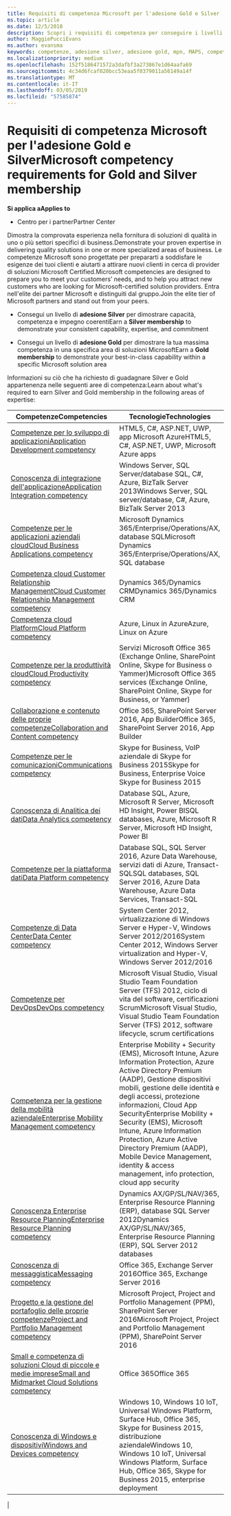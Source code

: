 ```yaml
---
title: Requisiti di competenza Microsoft per l'adesione Gold e Silver | Centro per i partner
ms.topic: article
ms.date: 12/5/2018
description: Scopri i requisiti di competenza per conseguire i livelli di adesione Gold e Silver.
author: MaggiePucciEvans
ms.author: evansma
keywords: competenze, adesione silver, adesione gold, mpn, MAPS, competenza, Microsoft Partner Network, adesione alla rete
ms.localizationpriority: medium
ms.openlocfilehash: 152f5186471572a3dafbf3a273867e1d64aafa69
ms.sourcegitcommit: 4c34d6fcaf020bcc53eaa5f0379011a56149a14f
ms.translationtype: MT
ms.contentlocale: it-IT
ms.lasthandoff: 03/05/2019
ms.locfileid: "57585874"
---
```

# <a name="microsoft-competency-requirements-for-gold-and-silver-membership"></a><span data-ttu-id="39d4d-104">Requisiti di competenza Microsoft per l'adesione Gold e Silver</span><span class="sxs-lookup"><span data-stu-id="39d4d-104">Microsoft competency requirements for Gold and Silver membership</span></span>

<span data-ttu-id="39d4d-105">**Si applica a**</span><span class="sxs-lookup"><span data-stu-id="39d4d-105">**Applies to**</span></span>

- <span data-ttu-id="39d4d-106">Centro per i partner</span><span class="sxs-lookup"><span data-stu-id="39d4d-106">Partner Center</span></span>

<span data-ttu-id="39d4d-107">Dimostra la comprovata esperienza nella fornitura di soluzioni di qualità in uno o più settori specifici di business.</span><span class="sxs-lookup"><span data-stu-id="39d4d-107">Demonstrate your proven expertise in delivering quality solutions in one or more specialized areas of business.</span></span> <span data-ttu-id="39d4d-108">Le competenze Microsoft sono progettate per prepararti a soddisfare le esigenze dei tuoi clienti e aiutarti a attirare nuovi clienti in cerca di provider di soluzioni Microsoft Certified.</span><span class="sxs-lookup"><span data-stu-id="39d4d-108">Microsoft competencies are designed to prepare you to meet your customers’ needs, and to help you attract new customers who are looking for Microsoft-certified solution providers.</span></span> <span data-ttu-id="39d4d-109">Entra nell'elite dei partner Microsoft e distinguiti dal gruppo.</span><span class="sxs-lookup"><span data-stu-id="39d4d-109">Join the elite tier of Microsoft partners and stand out from your peers.</span></span>

- <span data-ttu-id="39d4d-110">Consegui un livello di **adesione Silver** per dimostrare capacità, competenza e impegno coerenti</span><span class="sxs-lookup"><span data-stu-id="39d4d-110">Earn a **Silver membership** to demonstrate your consistent capability, expertise, and commitment</span></span>

- <span data-ttu-id="39d4d-111">Consegui un livello di **adesione Gold** per dimostrare la tua massima competenza in una specifica area di soluzioni Microsoft</span><span class="sxs-lookup"><span data-stu-id="39d4d-111">Earn a **Gold membership** to demonstrate your best-in-class capability within a specific Microsoft solution area</span></span>

<span data-ttu-id="39d4d-112">Informazioni su ciò che ha richiesto di guadagnare Silver e Gold appartenenza nelle seguenti aree di competenza:</span><span class="sxs-lookup"><span data-stu-id="39d4d-112">Learn about what's required to earn Silver and Gold membership in the following areas of expertise:</span></span>

<!-- Removed the ISV competency row as per Sarah Hodge on 12/5/18 

[ISV competency](https://partner.microsoft.com/en-us/membership/isv-competency)| Azure, SQL Server 2016,  Dynamics 365, Office 365, Windows Server 2019, System Center 2016|

-->

| <span data-ttu-id="39d4d-113">Competenze</span><span class="sxs-lookup"><span data-stu-id="39d4d-113">Competencies</span></span>  | <span data-ttu-id="39d4d-114">Tecnologie</span><span class="sxs-lookup"><span data-stu-id="39d4d-114">Technologies</span></span> |
|   ------------------   |   -------   |
| [<span data-ttu-id="39d4d-115">Competenze per lo sviluppo di applicazioni</span><span class="sxs-lookup"><span data-stu-id="39d4d-115">Application Development competency</span></span>](https://partner.microsoft.com/membership/application-development-competency) | <span data-ttu-id="39d4d-116">HTML5, C#, ASP.NET, UWP, app Microsoft Azure</span><span class="sxs-lookup"><span data-stu-id="39d4d-116">HTML5, C#, ASP.NET, UWP, Microsoft Azure apps</span></span> |
| [<span data-ttu-id="39d4d-117">Conoscenza di integrazione dell'applicazione</span><span class="sxs-lookup"><span data-stu-id="39d4d-117">Application Integration competency</span></span>](https://partner.microsoft.com/membership/application-integration-competency) | <span data-ttu-id="39d4d-118">Windows Server, SQL Server/database SQL, C#, Azure, BizTalk Server 2013</span><span class="sxs-lookup"><span data-stu-id="39d4d-118">Windows Server, SQL server/database, C#, Azure, BizTalk Server 2013</span></span>|
| [<span data-ttu-id="39d4d-119">Competenze per le applicazioni aziendali cloud</span><span class="sxs-lookup"><span data-stu-id="39d4d-119">Cloud Business Applications competency</span></span>](https://partner.microsoft.com/membership/cloud-business-applications-competency)| <span data-ttu-id="39d4d-120">Microsoft Dynamics 365/Enterprise/Operations/AX, database SQL</span><span class="sxs-lookup"><span data-stu-id="39d4d-120">Microsoft Dynamics 365/Enterprise/Operations/AX, SQL database</span></span> |
| [<span data-ttu-id="39d4d-121">Competenza cloud Customer Relationship Management</span><span class="sxs-lookup"><span data-stu-id="39d4d-121">Cloud Customer Relationship Management competency</span></span>](https://partner.microsoft.com/membership/cloud-customer-relationship-management-competency)| <span data-ttu-id="39d4d-122">Dynamics 365/Dynamics CRM</span><span class="sxs-lookup"><span data-stu-id="39d4d-122">Dynamics 365/Dynamics CRM</span></span> |
| [<span data-ttu-id="39d4d-123">Competenza cloud Platform</span><span class="sxs-lookup"><span data-stu-id="39d4d-123">Cloud Platform competency</span></span>](https://partner.microsoft.com/membership/cloud-platform-competency)| <span data-ttu-id="39d4d-124">Azure, Linux in Azure</span><span class="sxs-lookup"><span data-stu-id="39d4d-124">Azure, Linux on Azure</span></span> |
| [<span data-ttu-id="39d4d-125">Competenze per la produttività cloud</span><span class="sxs-lookup"><span data-stu-id="39d4d-125">Cloud Productivity competency</span></span>](https://partner.microsoft.com/membership/cloud-productivity-competency)| <span data-ttu-id="39d4d-126">Servizi Microsoft Office 365 (Exchange Online, SharePoint Online, Skype for Business o Yammer)</span><span class="sxs-lookup"><span data-stu-id="39d4d-126">Microsoft Office 365 services (Exchange Online, SharePoint Online, Skype for Business, or Yammer)</span></span>|
| [<span data-ttu-id="39d4d-127">Collaborazione e contenuto delle proprie competenze</span><span class="sxs-lookup"><span data-stu-id="39d4d-127">Collaboration and Content competency</span></span>](https://partner.microsoft.com/membership/collaboration-and-content-competency)| <span data-ttu-id="39d4d-128">Office 365, SharePoint Server 2016, App Builder</span><span class="sxs-lookup"><span data-stu-id="39d4d-128">Office 365, SharePoint Server 2016, App Builder</span></span> |
| [<span data-ttu-id="39d4d-129">Competenze per le comunicazioni</span><span class="sxs-lookup"><span data-stu-id="39d4d-129">Communications competency</span></span>](https://partner.microsoft.com/membership/communications-competency)| <span data-ttu-id="39d4d-130">Skype for Business, VoIP aziendale di Skype for Business 2015</span><span class="sxs-lookup"><span data-stu-id="39d4d-130">Skype for Business, Enterprise Voice Skype for Business 2015</span></span> |
| [<span data-ttu-id="39d4d-131">Conoscenza di Analitica dei dati</span><span class="sxs-lookup"><span data-stu-id="39d4d-131">Data Analytics competency</span></span>](https://partner.microsoft.com/membership/data-analytics-competency)| <span data-ttu-id="39d4d-132">Database SQL, Azure, Microsoft R Server, Microsoft HD Insight, Power BI</span><span class="sxs-lookup"><span data-stu-id="39d4d-132">SQL databases, Azure, Microsoft R Server, Microsoft HD Insight, Power BI</span></span> |
| [<span data-ttu-id="39d4d-133">Competenze per la piattaforma dati</span><span class="sxs-lookup"><span data-stu-id="39d4d-133">Data Platform competency</span></span>](https://partner.microsoft.com/membership/data-platform-competency)| <span data-ttu-id="39d4d-134">Database SQL, SQL Server 2016, Azure Data Warehouse, servizi dati di Azure, Transact-SQL</span><span class="sxs-lookup"><span data-stu-id="39d4d-134">SQL databases, SQL Server 2016, Azure Data Warehouse, Azure Data Services, Transact-SQL</span></span> |
| [<span data-ttu-id="39d4d-135">Competenze di Data Center</span><span class="sxs-lookup"><span data-stu-id="39d4d-135">Data Center competency</span></span>](https://partner.microsoft.com/membership/datacenter-competency)| <span data-ttu-id="39d4d-136">System Center 2012, virtualizzazione di Windows Server e Hyper-V, Windows Server 2012/2016</span><span class="sxs-lookup"><span data-stu-id="39d4d-136">System Center 2012, Windows Server virtualization and Hyper-V, Windows Server 2012/2016</span></span> |
| [<span data-ttu-id="39d4d-137">Competenze per DevOps</span><span class="sxs-lookup"><span data-stu-id="39d4d-137">DevOps competency</span></span>](https://partner.microsoft.com/membership/devops-competency)| <span data-ttu-id="39d4d-138">Microsoft Visual Studio, Visual Studio Team Foundation Server (TFS) 2012, ciclo di vita del software, certificazioni Scrum</span><span class="sxs-lookup"><span data-stu-id="39d4d-138">Microsoft Visual Studio, Visual Studio Team Foundation Server (TFS) 2012, software lifecycle, scrum certifications</span></span> |
| [<span data-ttu-id="39d4d-139">Competenza per la gestione della mobilità aziendale</span><span class="sxs-lookup"><span data-stu-id="39d4d-139">Enterprise Mobility Management competency</span></span>](https://partner.microsoft.com/membership/enterprise-mobility-management-competency)| <span data-ttu-id="39d4d-140">Enterprise Mobility + Security (EMS), Microsoft Intune, Azure Information Protection, Azure Active Directory Premium (AADP), Gestione dispositivi mobili, gestione delle identità e degli accessi, protezione informazioni, Cloud App Security</span><span class="sxs-lookup"><span data-stu-id="39d4d-140">Enterprise Mobility + Security (EMS), Microsoft Intune, Azure Information Protection, Azure Active Directory Premium (AADP), Mobile Device Management, identity & access management, info protection, cloud app security</span></span> |
| [<span data-ttu-id="39d4d-141">Conoscenza Enterprise Resource Planning</span><span class="sxs-lookup"><span data-stu-id="39d4d-141">Enterprise Resource Planning competency</span></span>](https://partner.microsoft.com/membership/enterprise-resource-planning-competency)| <span data-ttu-id="39d4d-142">Dynamics AX/GP/SL/NAV/365, Enterprise Resource Planning (ERP), database SQL Server 2012</span><span class="sxs-lookup"><span data-stu-id="39d4d-142">Dynamics AX/GP/SL/NAV/365, Enterprise Resource Planning (ERP), SQL Server 2012 databases</span></span>  |
| [<span data-ttu-id="39d4d-143">Conoscenza di messaggistica</span><span class="sxs-lookup"><span data-stu-id="39d4d-143">Messaging competency</span></span>](https://partner.microsoft.com/membership/messaging-competency)| <span data-ttu-id="39d4d-144">Office 365, Exchange Server 2016</span><span class="sxs-lookup"><span data-stu-id="39d4d-144">Office 365, Exchange Server 2016</span></span> |
| [<span data-ttu-id="39d4d-145">Progetto e la gestione del portafoglio delle proprie competenze</span><span class="sxs-lookup"><span data-stu-id="39d4d-145">Project and Portfolio Management competency</span></span>](https://partner.microsoft.com/membership/project-portfolio-management-competency)| <span data-ttu-id="39d4d-146">Microsoft Project, Project and Portfolio Management (PPM), SharePoint Server 2016</span><span class="sxs-lookup"><span data-stu-id="39d4d-146">Microsoft Project, Project and Portfolio Management (PPM), SharePoint Server 2016</span></span>|
| [<span data-ttu-id="39d4d-147">Small e competenza di soluzioni Cloud di piccole e medie imprese</span><span class="sxs-lookup"><span data-stu-id="39d4d-147">Small and Midmarket Cloud Solutions competency</span></span>](https://partner.microsoft.com/membership/small-midmarket-cloud-solutions-competency)| <span data-ttu-id="39d4d-148">Office 365</span><span class="sxs-lookup"><span data-stu-id="39d4d-148">Office 365</span></span> |
| [<span data-ttu-id="39d4d-149">Conoscenza di Windows e dispositivi</span><span class="sxs-lookup"><span data-stu-id="39d4d-149">Windows and Devices competency</span></span>](https://partner.microsoft.com/membership/windows-and-devices-competency)| <span data-ttu-id="39d4d-150">Windows 10, Windows 10 IoT, Universal Windows Platform, Surface Hub, Office 365, Skype for Business 2015, distribuzione aziendale</span><span class="sxs-lookup"><span data-stu-id="39d4d-150">Windows 10, Windows 10 IoT, Universal Windows Platform, Surface Hub, Office 365, Skype for Business 2015, enterprise deployment</span></span> |
|